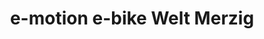 ---
title: "e-motion e-bike Welt Merzig"
url: /merzig/e-motion-e-bike-welt-merzig/
shop: Fahrrad
---